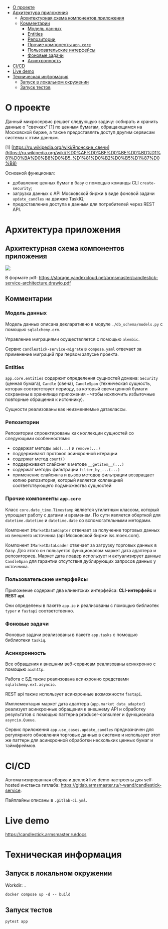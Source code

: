 - [О проекте](#о-проекте)
- [Архитектура приложения](#архитектура-приложения)
  - [Архитектурная схема компонентов приложения](#архитектурная-схема-компонентов-приложения)
  - [Комментарии](#комментарии)
    - [Модель данных](#модель-данных)
    - [Entities](#entities)
    - [Репозитории](#репозитории)
    - [Прочие компоненты `app.core`](#прочие-компоненты-appcore)
    - [Пользовательские интерфейсы](#пользовательские-интерфейсы)
    - [Фоновые задачи](#фоновые-задачи)
    - [Асинхронность](#асинхронность)
- [CI/CD](#cicd)
- [Live demo](#live-demo)
- [Техническая информация](#техническая-информация)
  - [Запуск в локальном окружении](#запуск-в-локальном-окружении)
  - [Запуск тестов](#запуск-тестов)


# О проекте

Данный микросервис решает следующую задачу: собирать и хранить данные о "свечках" [1] по ценным бумагам, обращающимся на Московской бирже, а также предоставлять доступ другим сервисам системы к этим данным.

[1] [https://ru.wikipedia.org/wiki/Японские_свечи](https://ru.wikipedia.org/wiki/%D0%AF%D0%BF%D0%BE%D0%BD%D1%81%D0%BA%D0%B8%D0%B5_%D1%81%D0%B2%D0%B5%D1%87%D0%B8)

Основной функционал:

- добавление ценных бумаг в базу с помощью команды CLI `create-security`;
- загрузка данных с API Московской биржи в виде фоновой задачи `update_candles` на движке TaskIQ;
- предоставление доступа к данным для потребителей через REST API.

# Архитектура приложения

## Архитектурная схема компонентов приложения

<img src="https://storage.yandexcloud.net/armsmaster/candlestick-service-architecture.drawio.png">

В формате pdf: https://storage.yandexcloud.net/armsmaster/candlestick-service-architecture.drawio.pdf

## Комментарии

### Модель данных

Модель данных описана декларативно в модуле `./db_schema/models.py` с помощью `sqlalchemy.orm`.

Управление миграциями осуществляется с помощью `alembic`.

Сервис `candlestick-service-migrate` в `compose.yaml` отвечает за применение миграций при первом запуске проекта.

### Entities

`app.core.entities` содержит определения сущностей домена: `Security` (ценная бумага), `Candle` (свеча), `CandleSpan` (техническая сущность, которая соответствует периоду, за который свечи ценной бумаги сохранены в хранилище приложения - чтобы исключить избыточные повторные обращения к источнику).

Сущности реализованы как неизменяемые датаклассы.

### Репозитории

Репозитории спроектированы как коллекции сущностей со следующими особенностями:

- содержат методы `add(...)` и `remove(...)`
- поддерживают протокол асинхронной итерации
- содержат метод `count()`
- поддерживают слайсинг в методе `__getitem__(...)`
- содержат методы фильтрации `filter_by_...(...)`
- применение слайсинга и вызов методов фильтрации возвращает копию репозитория, который является коллекцией соответствующего подмножества сущностей

### Прочие компоненты `app.core`

Класс `core.date_time.Timestamp` является утилитным классом, который упрощает работу с датами и временем. По сути является оберткой для `datetime.datetime` и `datetime.date` со вспомогательными методами.

Компонент `IMarketDataAdapter` отвечает за получение торговых данных из внешнего источника (api Московской биржи iss.moex.com).

Компонент `IMarketDataLoader` отвечает за загрузку торговых данных в базу. Для этого он пользуется функционалом маркет дата адаптера и репозиториев. Маркет дата лоадер использует и актуализирует данные `CandleSpan` для гарантии отсутствия дублирующих запросов данных у источника.

### Пользовательские интерфейсы

Приложение содержит два клиентских интерфейса: **CLI-интерфейс** и **REST api**.

Они определены в пакете `app.io` и реализованы с помощью библиотек `typer` и `fastapi` соответственно.

### Фоновые задачи

Фоновые задачи реализованы в пакете `app.tasks` с помощью библиотеки `taskiq`.

### Асинхронность

Все обращения к внешним веб-сервисам реализованы асинхронно с помощью `aiohttp`.

Работа с БД также реализована асинхронно средствами `sqlalchemy.ext.asyncio`.

REST api также использует асинхронные возможности `fastapi`.

Имплементация маркет дата адаптера (`app.market_data_adapter`) реализует асинхронные обращения к внешнему API и обработку результатов с помощью паттерна producer-consumer и функционала `asyncio.Queue`.

Сервис приложения `app.use_cases.update_candles` предназначен для регулярного обновления торговых данных в системе и использует этот же паттерн для асинхронной обработки нескольких ценных бумаг и таймфреймов.

# CI/CD

Автоматизированная сборка и деплой live demo настроены для self-hosted инстанса гитлаба: https://gitlab.armsmaster.ru/r-wand/candlestick-service.

Пайплайны описаны в `.gitlab-ci.yml`.

# Live demo

https://candlestick.armsmaster.ru/docs

# Техническая информация

## Запуск в локальном окружении

Workdir: `.`

```
docker compose up -d -- build
```

## Запуск тестов

```
pytest app
```